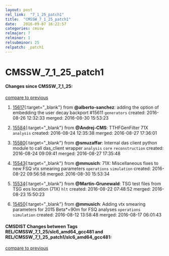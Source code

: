 ```yaml
---
layout: post
rel_link:  "7_1_25_patch1"
title:  "CMSSW_7_1_25_patch1"
date:   2016-09-07 16:22:57
categories: cmssw
relmajor: 7
relminor: 1
relsubminor: 25
relpatch: _patch1
---
```


# CMSSW_7_1_25_patch1
#### Changes since CMSSW_7_1_25:

[compare to previous](https://github.com/cms-sw/cmssw/compare/CMSSW_7_1_25...CMSSW_7_1_25_patch1)



1. [15617](http://github.com/cms-sw/cmssw/pull/15617){:target="_blank"}  from **@alberto-sanchez**: adding the option of embedding the user decay backport #15611 `generators`  created: 2016-08-26 12:32:33 merged: 2016-08-30 15:53:23

2. [15584](http://github.com/cms-sw/cmssw/pull/15584){:target="_blank"}  from **@Andrej-CMS**: TTHFGenFilter 71X `analysis`  created: 2016-08-24 12:35:38 merged: 2016-08-27 17:36:01

3. [15580](http://github.com/cms-sw/cmssw/pull/15580){:target="_blank"}  from **@smuzaffar**: Internal das client python module to call das_client wrapper `analysis`  `core`  `reconstruction`  created: 2016-08-24 09:09:41 merged: 2016-08-27 17:35:48

4. [15543](http://github.com/cms-sw/cmssw/pull/15543){:target="_blank"}  from **@mmusich**: 71X: Miscellaneous fixes to new FSQ vtx smearing parameters `operations`  `simulation`  created: 2016-08-22 09:56:58 merged: 2016-08-30 15:53:34

5. [15534](http://github.com/cms-sw/cmssw/pull/15534){:target="_blank"}  from **@Martin-Grunewald**: TSG test files from TSG eos location (71X) `hlt`  created: 2016-08-22 07:48:52 merged: 2016-08-23 15:50:23

6. [15450](http://github.com/cms-sw/cmssw/pull/15450){:target="_blank"}  from **@mmusich**: Adding vtx smearing parameters for 2015 Beta*=90m for FSQ analyses `operations`  `simulation`  created: 2016-08-12 13:58:48 merged: 2016-08-17 06:01:43

#### CMSDIST Changes between Tags REL/CMSSW_7_1_25/slc6_amd64_gcc481 and REL/CMSSW_7_1_25_patch1/slc6_amd64_gcc481:

[compare to previous](https://github.com/cms-sw/cmsdist/compare/REL/CMSSW_7_1_25/slc6_amd64_gcc481...REL/CMSSW_7_1_25_patch1/slc6_amd64_gcc481)


